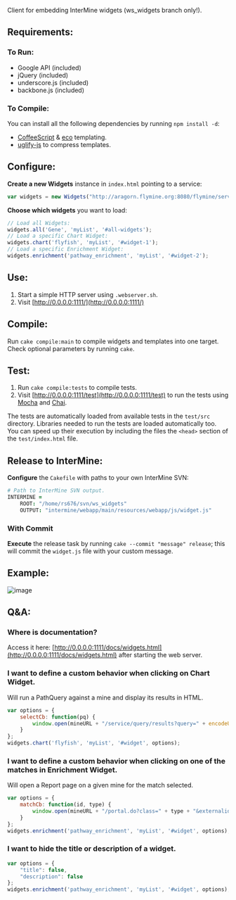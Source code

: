 Client for embedding InterMine widgets (ws_widgets branch only!).

## Requirements:
### To Run:

- Google API (included)
- jQuery (included)
- underscore.js (included)
- backbone.js (included)

### To Compile:

You can install all the following dependencies by running `npm install -d`:

- [CoffeeScript](http://coffeescript.org/) & [eco](https://github.com/sstephenson/eco) templating.
- [uglify-js](https://github.com/mishoo/UglifyJS) to compress templates.

## Configure:
**Create a new Widgets** instance in `index.html` pointing to a service:

```javascript
var widgets = new Widgets("http://aragorn.flymine.org:8080/flymine/service/");
```

**Choose which widgets** you want to load:

```javascript
// Load all Widgets:
widgets.all('Gene', 'myList', '#all-widgets');
// Load a specific Chart Widget:
widgets.chart('flyfish', 'myList', '#widget-1');
// Load a specific Enrichment Widget:
widgets.enrichment('pathway_enrichment', 'myList', '#widget-2');
```

## Use:
1. Start a simple HTTP server using `.webserver.sh`.
2. Visit [http://0.0.0.0:1111/](http://0.0.0.0:1111/)

## Compile:

Run `cake compile:main` to compile widgets and templates into one target. Check optional parameters by running `cake`.

## Test:

1. Run `cake compile:tests` to compile tests.
2. Visit [http://0.0.0.0:1111/test](http://0.0.0.0:1111/test) to run the tests using [Mocha](http://visionmedia.github.com/mocha/) and [Chai](http://chaijs.com/).

The tests are automatically loaded from available tests in the `test/src` directory. Libraries needed to run the tests are loaded automatically too. You can speed up their execution by including the files the `<head>` section of the `test/index.html` file.

## Release to InterMine:

**Configure** the `Cakefile` with paths to your own InterMine SVN:

```coffeescript
# Path to InterMine SVN output.
INTERMINE =
    ROOT: "/home/rs676/svn/ws_widgets"
    OUTPUT: "intermine/webapp/main/resources/webapp/js/widget.js"
```

### With Commit

**Execute** the release task by running `cake --commit "message" release`; this will commit the `widget.js` file with your custom message.

## Example:
![image](https://raw.github.com/radekstepan/intermine-widget-client/master/example.png)

## Q&A:

### Where is documentation?

Access it here: [http://0.0.0.0:1111/docs/widgets.html](http://0.0.0.0:1111/docs/widgets.html) after starting the web server.

### I want to define a custom behavior when clicking on Chart Widget.

Will run a PathQuery against a mine and display its results in HTML.

```javascript
var options = {
    selectCb: function(pq) {
        window.open(mineURL + "/service/query/results?query=" + encodeURIComponent(pq) + "&format=html");
    }
};
widgets.chart('flyfish', 'myList', '#widget', options);
```

### I want to define a custom behavior when clicking on one of the matches in Enrichment Widget.

Will open a Report page on a given mine for the match selected.

```javascript
var options = {
    matchCb: function(id, type) {
        window.open(mineURL + "/portal.do?class=" + type + "&externalids=" + id);
    }
};
widgets.enrichment('pathway_enrichment', 'myList', '#widget', options);
```

### I want to hide the title or description of a widget.

```javascript
var options = {
    "title": false,
    "description": false
};
widgets.enrichment('pathway_enrichment', 'myList', '#widget', options);
```